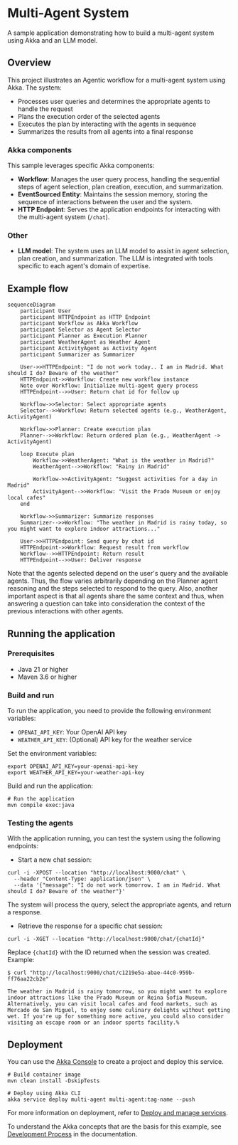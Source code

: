 # Multi-Agent System

A sample application demonstrating how to build a multi-agent system using Akka and an LLM model.

## Overview

This project illustrates an Agentic workflow for a multi-agent system using Akka. The system:

- Processes user queries and determines the appropriate agents to handle the request
- Plans the execution order of the selected agents
- Executes the plan by interacting with the agents in sequence
- Summarizes the results from all agents into a final response

### Akka components

This sample leverages specific Akka components:

- **Workflow**: Manages the user query process, handling the sequential steps of agent selection, plan creation, execution, and summarization.
- **EventSourced Entity**: Maintains the session memory, storing the sequence of interactions between the user and the system.
- **HTTP Endpoint**: Serves the application endpoints for interacting with the multi-agent system (`/chat`).

### Other

- **LLM model**: The system uses an LLM model to assist in agent selection, plan creation, and summarization. The LLM is integrated with tools specific to each agent's domain of expertise.

## Example flow

```mermaid
sequenceDiagram
    participant User
    participant HTTPEndpoint as HTTP Endpoint
    participant Workflow as Akka Workflow
    participant Selector as Agent Selector
    participant Planner as Execution Planner
    participant WeatherAgent as Weather Agent
    participant ActivityAgent as Activity Agent
    participant Summarizer as Summarizer

    User->>HTTPEndpoint: "I do not work today.. I am in Madrid. What should I do? Beware of the weather"
    HTTPEndpoint->>Workflow: Create new workflow instance
    Note over Workflow: Initialize multi-agent query process
    HTTPEndpoint-->>User: Return chat id for follow up 

    Workflow->>Selector: Select appropriate agents
    Selector-->>Workflow: Return selected agents (e.g., WeatherAgent, ActivityAgent)

    Workflow->>Planner: Create execution plan
    Planner-->>Workflow: Return ordered plan (e.g., WeatherAgent -> ActivityAgent)

    loop Execute plan
        Workflow->>WeatherAgent: "What is the weather in Madrid?"
        WeatherAgent-->>Workflow: "Rainy in Madrid"

        Workflow->>ActivityAgent: "Suggest activities for a day in Madrid"
        ActivityAgent-->>Workflow: "Visit the Prado Museum or enjoy local cafes"
    end

    Workflow->>Summarizer: Summarize responses
    Summarizer-->>Workflow: "The weather in Madrid is rainy today, so you might want to explore indoor attractions..."

    User->>HTTPEndpoint: Send query by chat id
    HTTPEndpoint->>Workflow: Request result from workflow
    Workflow-->>HTTPEndpoint: Return result
    HTTPEndpoint-->>User: Deliver response
```

Note that the agents selected depend on the user's query and the available agents. Thus, the flow varies arbitrarily depending on the Planner agent reasoning and the steps selected to respond to the query. Also, another important aspect is that all agents share the same context and thus, when answering a question can take into consideration the context of the previous interactions with other agents. 

## Running the application

### Prerequisites
- Java 21 or higher
- Maven 3.6 or higher

### Build and run

To run the application, you need to provide the following environment variables:
- `OPENAI_API_KEY`: Your OpenAI API key
- `WEATHER_API_KEY`: (Optional) API key for the weather service

Set the environment variables:
```shell
export OPENAI_API_KEY=your-openai-api-key
export WEATHER_API_KEY=your-weather-api-key
```

Build and run the application:
```shell
# Run the application
mvn compile exec:java
```

### Testing the agents

With the application running, you can test the system using the following endpoints:

* Start a new chat session:
```shell
curl -i -XPOST --location "http://localhost:9000/chat" \
  --header "Content-Type: application/json" \
  --data '{"message": "I do not work tomorrow. I am in Madrid. What should I do? Beware of the weather"}'
```

The system will process the query, select the appropriate agents, and return a response.

* Retrieve the response for a specific chat session:
```shell
curl -i -XGET --location "http://localhost:9000/chat/{chatId}"
```

Replace `{chatId}` with the ID returned when the session was created. Example:

```shell
$ curl "http://localhost:9000/chat/c1219e5a-abae-44c0-959b-ff76aa22cb2e"

The weather in Madrid is rainy tomorrow, so you might want to explore indoor attractions like the Prado Museum or Reina Sofia Museum. Alternatively, you can visit local cafes and food markets, such as Mercado de San Miguel, to enjoy some culinary delights without getting wet. If you're up for something more active, you could also consider visiting an escape room or an indoor sports facility.% 
```

## Deployment

You can use the [Akka Console](https://console.akka.io) to create a project and deploy this service.

```shell
# Build container image
mvn clean install -DskipTests

# Deploy using Akka CLI
akka service deploy multi-agent multi-agent:tag-name --push
```

For more information on deployment, refer to [Deploy and manage services](https://doc.akka.io/operations/services/deploy-service.html).

To understand the Akka concepts that are the basis for this example, see [Development Process](https://doc.akka.io/concepts/development-process.html) in the documentation.
